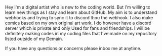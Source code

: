 Hey I'm a digital artist who is new to the coding world. But I'm willing to learn new things as I stay and learn about GitHub. My aim is to understand webhooks and trying to sync it to discord thou the webhook. I also make comics based on my own original art work. I do however have a discord server which is private and only
Used for fans and friendships. I will be definitely making codes in my coding files that I've made on my repository listed outside of my
Demain. 

If you have any questions or concerns please inbox me at anytime. 

<!---
RainaCrystalStar/RainaCrystalStar is a ✨ special ✨ repository because its `README.md` (this file) appears on your GitHub profile.
You can click the Preview link to take a look at your changes.
--->
